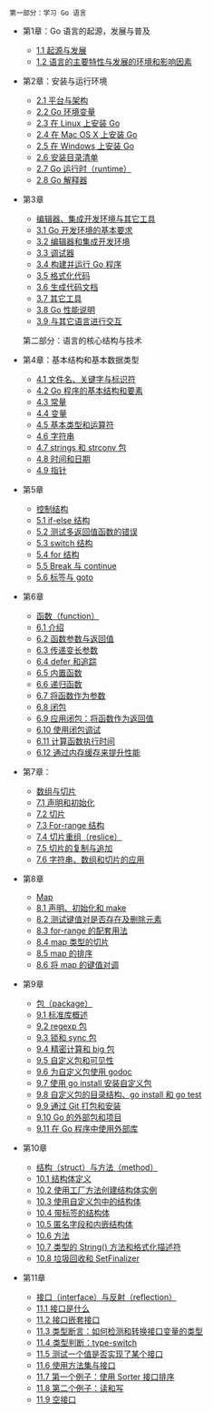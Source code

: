     第一部分：学习 Go 语言
- 第1章：Go 语言的起源，发展与普及
    - [1.1 起源与发展](eBook/01.1.md)
    - [1.2 语言的主要特性与发展的环境和影响因素](eBook/01.2.md)
	
- 第2章：安装与运行环境
    -  [2.1 平台与架构](eBook/02.1.md)
    -  [2.2 Go 环境变量](eBook/02.2.md)
    -  [2.3 在 Linux 上安装 Go](eBook/02.3.md)
    -  [2.4 在 Mac OS X 上安装 Go](eBook/02.4.md)
    -  [2.5 在 Windows 上安装 Go](eBook/02.5.md)
    -  [2.6 安装目录清单](eBook/02.6.md)
    -  [2.7 Go 运行时（runtime）](eBook/02.7.md)
    -  [2.8 Go 解释器](eBook/02.8.md)
- 第3章
    - [编辑器、集成开发环境与其它工具](eBook/03.0.md)
    -  [3.1 Go 开发环境的基本要求](eBook/03.1.md)
    -  [3.2 编辑器和集成开发环境](eBook/03.2.md)
    -  [3.3 调试器](eBook/03.3.md)
    -  [3.4 构建并运行 Go 程序](eBook/03.4.md)
    -  [3.5 格式化代码](eBook/03.5.md)
    -  [3.6 生成代码文档](eBook/03.6.md)
    -  [3.7 其它工具](eBook/03.7.md)
    -  [3.8 Go 性能说明](eBook/03.8.md)
    -  [3.9 与其它语言进行交互](eBook/03.9.md)

    第二部分：语言的核心结构与技术
- 第4章：基本结构和基本数据类型
    -  [4.1 文件名、关键字与标识符](eBook/04.1.md)
    -  [4.2 Go 程序的基本结构和要素](eBook/04.2.md)
    -  [4.3 常量](eBook/04.3.md)
    -  [4.4 变量](eBook/04.4.md)
    -  [4.5 基本类型和运算符](eBook/04.5.md)
    -  [4.6 字符串](eBook/04.6.md)
    -  [4.7 strings 和 strconv 包](eBook/04.7.md)
    -  [4.8 时间和日期](eBook/04.8.md)
    -  [4.9 指针](eBook/04.9.md)
- 第5章
    - [控制结构](eBook/05.0.md)
    -  [5.1 if-else 结构](eBook/05.1.md)
    -  [5.2 测试多返回值函数的错误](eBook/05.2.md)
    -  [5.3 switch 结构](eBook/05.3.md)
    -  [5.4 for 结构](eBook/05.4.md)
    -  [5.5 Break 与 continue](eBook/05.5.md)
    -  [5.6 标签与 goto](eBook/05.6.md)
- 第6章
    - [函数（function）](eBook/06.0.md)
    -  [6.1 介绍](eBook/06.1.md)
    -  [6.2 函数参数与返回值](eBook/06.2.md)
    -  [6.3 传递变长参数](eBook/06.3.md)
    -  [6.4 defer 和追踪](eBook/06.4.md)
    -  [6.5 内置函数](eBook/06.5.md)
    -  [6.6 递归函数](eBook/06.6.md)
    -  [6.7 将函数作为参数](eBook/06.7.md)
    -  [6.8 闭包](eBook/06.8.md)
    -  [6.9 应用闭包：将函数作为返回值](eBook/06.9.md)
    -  [6.10 使用闭包调试](eBook/06.10.md)
    -  [6.11 计算函数执行时间](eBook/06.11.md)
    -  [6.12 通过内存缓存来提升性能](eBook/06.12.md)
- 第7章：
    - [数组与切片](eBook/07.0.md)
    -  [7.1 声明和初始化](eBook/07.1.md)
    -  [7.2 切片](eBook/07.2.md)
    -  [7.3 For-range 结构](eBook/07.3.md)
    -  [7.4 切片重组（reslice）](eBook/07.4.md)
    -  [7.5 切片的复制与追加](eBook/07.5.md)
	-  [7.6 字符串、数组和切片的应用](eBook/07.6.md)
- 第8章
    - [Map](eBook/08.0.md)
	-  [8.1 声明、初始化和 make](eBook/08.1.md)
	-  [8.2 测试键值对是否存在及删除元素](eBook/08.2.md)
	-  [8.3 for-range 的配套用法](eBook/08.3.md)
	-  [8.4 map 类型的切片](eBook/08.4.md)
	-  [8.5 map 的排序](eBook/08.5.md)
	-  [8.6 将 map 的键值对调](eBook/08.6.md)
- 第9章
    - [包（package）](eBook/09.0.md)
	-  [9.1 标准库概述](eBook/09.1.md)
	-  [9.2 regexp 包](eBook/09.2.md)
	-  [9.3 锁和 sync 包](eBook/09.3.md)
	-  [9.4 精密计算和 big 包](eBook/09.4.md)
	-  [9.5 自定义包和可见性](eBook/09.5.md)
	-  [9.6 为自定义包使用 godoc](eBook/09.6.md)
	-  [9.7 使用 go install 安装自定义包](eBook/09.7.md)
	-  [9.8 自定义包的目录结构、go install 和 go test](eBook/09.8.md)
	-  [9.9 通过 Git 打包和安装](eBook/09.9.md)
	-  [9.10 Go 的外部包和项目](eBook/09.10.md)
	-  [9.11 在 Go 程序中使用外部库](eBook/09.11.md)
- 第10章
    - [结构（struct）与方法（method）](eBook/10.0.md)
    -  [10.1 结构体定义](eBook/10.1.md)
    -  [10.2 使用工厂方法创建结构体实例](eBook/10.2.md)
    -  [10.3 使用自定义包中的结构体](eBook/10.3.md)
    -  [10.4 带标签的结构体](eBook/10.4.md)
    -  [10.5 匿名字段和内嵌结构体](eBook/10.5.md)
    -  [10.6 方法](eBook/10.6.md)
    -  [10.7 类型的 String() 方法和格式化描述符](eBook/10.7.md)
    -  [10.8 垃圾回收和 SetFinalizer](eBook/10.8.md)
- 第11章
    - [接口（interface）与反射（reflection）](eBook/11.0.md)
    -  [11.1 接口是什么](eBook/11.1.md)
    -  [11.2 接口嵌套接口](eBook/11.2.md)
    -  [11.3 类型断言：如何检测和转换接口变量的类型](eBook/11.3.md)
    -  [11.4 类型判断：type-switch](eBook/11.4.md)
    -  [11.5 测试一个值是否实现了某个接口](eBook/11.5.md)
    -  [11.6 使用方法集与接口](eBook/11.6.md)
    -  [11.7 第一个例子：使用 Sorter 接口排序](eBook/11.7.md)
    -  [11.8 第二个例子：读和写](eBook/11.8.md)
    -  [11.9 空接口](eBook/11.9.md)